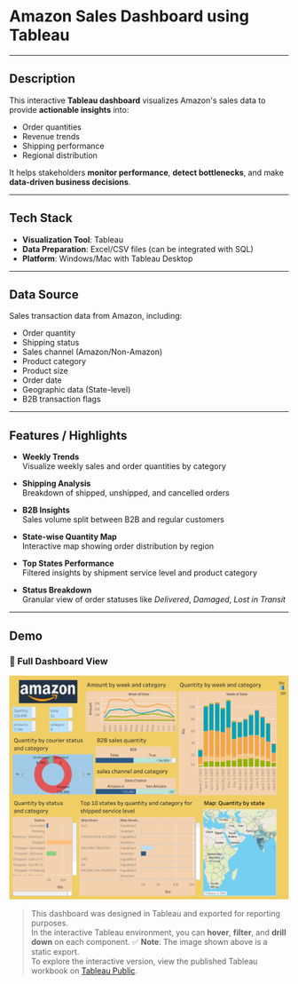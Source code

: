 #  Amazon Sales Dashboard using Tableau

---

## Description

This interactive **Tableau dashboard** visualizes Amazon's sales data to provide **actionable insights** into:

- Order quantities  
- Revenue trends  
- Shipping performance  
- Regional distribution  

It helps stakeholders **monitor performance**, **detect bottlenecks**, and make **data-driven business decisions**.

---

##  Tech Stack

- **Visualization Tool**: Tableau  
- **Data Preparation**: Excel/CSV files (can be integrated with SQL)  
- **Platform**: Windows/Mac with Tableau Desktop  

---

##  Data Source

Sales transaction data from Amazon, including:

- Order quantity  
- Shipping status  
- Sales channel (Amazon/Non-Amazon)  
- Product category  
- Product size  
- Order date  
- Geographic data (State-level)  
- B2B transaction flags  

---

##  Features / Highlights

-  **Weekly Trends**  
  Visualize weekly sales and order quantities by category  

-  **Shipping Analysis**  
  Breakdown of shipped, unshipped, and cancelled orders  

-  **B2B Insights**  
  Sales volume split between B2B and regular customers  

-  **State-wise Quantity Map**  
  Interactive map showing order distribution by region  

-  **Top States Performance**  
  Filtered insights by shipment service level and product category  

-  **Status Breakdown**  
  Granular view of order statuses like *Delivered*, *Damaged*, *Lost in Transit*  

---

##  Demo

### 🔹 Full Dashboard View

![Amazon Sales Dashboard](https://github.com/satvikaj/Amazon_sales_dashboard/blob/main/Amazon%20sales%20Dashboard.png?raw=true)

> This dashboard was designed in Tableau and exported for reporting purposes.  
> In the interactive Tableau environment, you can **hover**, **filter**, and **drill down** on each component.
✅ **Note**: The image shown above is a static export.  
To explore the interactive version, view the published Tableau workbook on [Tableau Public](https://public.tableau.com/views/amazonsalesdashboard_17417985763600/Dashboard2?:language=en-US&:sid=&:redirect=auth&:display_count=n&:origin=viz_share_link).
